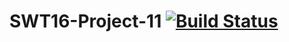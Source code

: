 # SWT16-Project-11 [![Build Status](https://travis-ci.org/HPI-SWA-Teaching/SWT16-Project-11.svg?branch=master)](https://travis-ci.org/HPI-SWA-Teaching/SWT16-Project-11)

